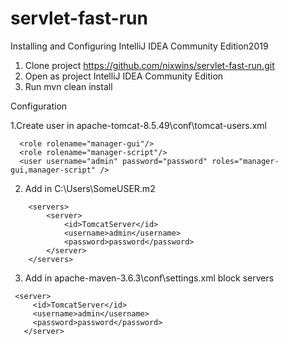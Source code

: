 # servlet-fast-run
Installing and Configuring IntelliJ IDEA Community Edition2019
1. Clone project https://github.com/nixwins/servlet-fast-run.git
2. Open as project IntelliJ IDEA Community Edition
3. Run mvn clean install

Configuration

1.Create user in apache-tomcat-8.5.49\conf\tomcat-users.xml
```
  <role rolename="manager-gui"/>
  <role rolename="manager-script"/>
  <user username="admin" password="password" roles="manager-gui,manager-script" />
 ```
  
2. Add in C:\Users\SomeUSER\.m2

```
    <servers>
        <server>
            <id>TomcatServer</id>
            <username>admin</username>
            <password>password</password>
        </server>
    </servers>
 ```
 
 3.  Add in apache-maven-3.6.3\conf\settings.xml  block servers
 
 ```
  <server>
      <id>TomcatServer</id>
      <username>admin</username>
      <password>password</password>
    </server>
  ```

